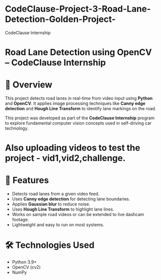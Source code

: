 # CodeClause-Project-3-Road-Lane-Detection-Golden-Project-
CodeClause Internship

# Road Lane Detection using OpenCV – CodeClause Internship

# 📌 Overview

This project detects road lanes in real-time from video input using **Python** and **OpenCV**. It applies image processing techniques like **Canny edge detection** and **Hough Line Transform** to identify lane markings on the road.  

This project was developed as part of the **CodeClause Internship** program to explore fundamental computer vision concepts used in self-driving car technology.

# Also uploading videos to test the project - vid1,vid2,challenge.


# 🚀 Features

- Detects road lanes from a given video feed.
- Uses **Canny edge detection** for detecting lane boundaries.
- Applies **Gaussian blur** to reduce noise.
- Uses **Hough Line Transform** to highlight lane lines.
- Works on sample road videos or can be extended to live dashcam footage.
- Lightweight and easy to run on most systems.

# 🛠 Technologies Used

- Python 3.9+
- OpenCV (cv2)
- NumPy
